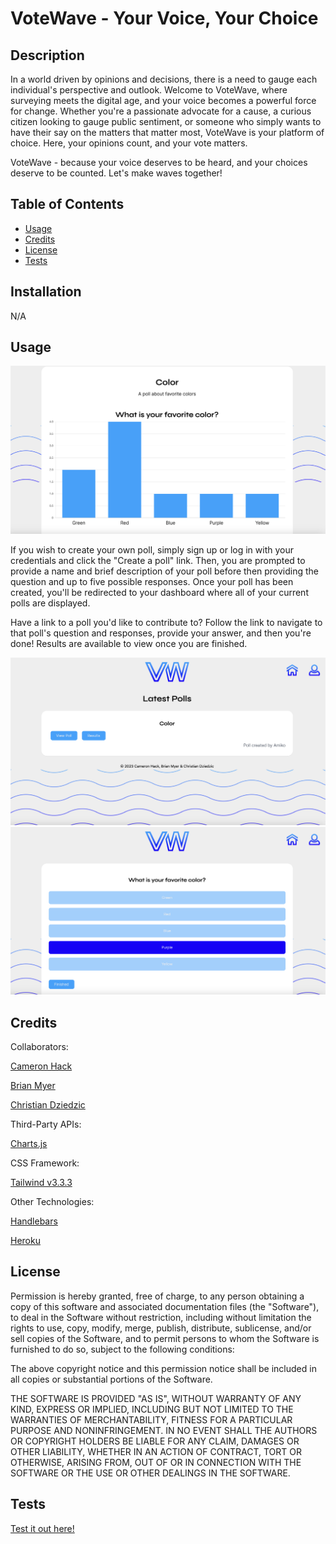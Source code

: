 # VoteWave - Your Voice, Your Choice

## Description

In a world driven by opinions and decisions, there is a need to gauge each individual's perspective and outlook. Welcome to VoteWave, where surveying meets the digital age, and your voice becomes a powerful force for change. Whether you're a passionate advocate for a cause, a curious citizen looking to gauge public sentiment, or someone who simply wants to have their say on the matters that matter most, VoteWave is your platform of choice. Here, your opinions count, and your vote matters.

VoteWave - because your voice deserves to be heard, and your choices deserve to be counted. Let's make waves together!

## Table of Contents

- [Usage](#usage)
- [Credits](#credits)
- [License](#license)
- [Tests](#tests)

## Installation

N/A

## Usage

![Alt text](<public/images/Screenshot 2023-09-11 at 9.57.20 AM.png>)

If you wish to create your own poll, simply sign up or log in with your credentials and click the "Create a poll" link. Then, you are prompted to provide a name and brief description of your poll before then providing the question and up to five possible responses. Once your poll has been created, you'll be redirected to your dashboard where all of your current polls are displayed.

Have a link to a poll you'd like to contribute to? Follow the link to navigate to that poll's question and responses, provide your answer, and then you're done! Results are available to view once you are finished.

![Alt text](<public/images/Screenshot 2023-09-11 at 9.56.53 AM.png>)
![Alt text](<public/images/Screenshot 2023-09-11 at 9.57.00 AM.png>)

## Credits

Collaborators:

[Cameron Hack](https://github.com/CameronHack)

[Brian Myer](https://github.com/brianmyer)

[Christian Dziedzic](https://github.com/cdziedzic)

Third-Party APIs:

[Charts.js](https://www.chartjs.org/)

CSS Framework:

[Tailwind v3.3.3](https://tailwindcss.com/)

Other Technologies:

[Handlebars](https://handlebarsjs.com/)

[Heroku](https://id.heroku.com/login)


## License

Permission is hereby granted, free of charge, to any person obtaining a copy
of this software and associated documentation files (the "Software"), to deal
in the Software without restriction, including without limitation the rights
to use, copy, modify, merge, publish, distribute, sublicense, and/or sell
copies of the Software, and to permit persons to whom the Software is
furnished to do so, subject to the following conditions:

The above copyright notice and this permission notice shall be included in all
copies or substantial portions of the Software.

THE SOFTWARE IS PROVIDED "AS IS", WITHOUT WARRANTY OF ANY KIND, EXPRESS OR
IMPLIED, INCLUDING BUT NOT LIMITED TO THE WARRANTIES OF MERCHANTABILITY,
FITNESS FOR A PARTICULAR PURPOSE AND NONINFRINGEMENT. IN NO EVENT SHALL THE
AUTHORS OR COPYRIGHT HOLDERS BE LIABLE FOR ANY CLAIM, DAMAGES OR OTHER
LIABILITY, WHETHER IN AN ACTION OF CONTRACT, TORT OR OTHERWISE, ARISING FROM,
OUT OF OR IN CONNECTION WITH THE SOFTWARE OR THE USE OR OTHER DEALINGS IN THE
SOFTWARE.

## Tests

[Test it out here!](https://votewave-6fb23b052402.herokuapp.com/) 
